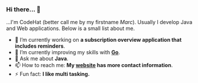 ### Hi there... 👋

...I'm CodeHat (better call me by my firstname *Marc*). Usually I develop Java and Web applications. Below is a small list about me.

- 🔭 I’m currently working on **a subscription overview application that includes reminders**.
- 🌱 I’m currently improving my skills with **[Go](https://go.dev)**.
- 💬 Ask me about **Java**.
- 📫 How to reach me: **My [website](https://www.codehat.de) has more contact information**.
- ⚡ Fun fact: **I like multi tasking.**
